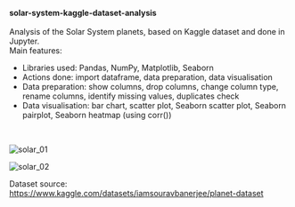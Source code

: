 **solar-system-kaggle-dataset-analysis**<br><br>
Analysis of the Solar System planets, based on Kaggle dataset and done in Jupyter.<br>
Main features:
<ul>
  <li>Libraries used: Pandas, NumPy, Matplotlib, Seaborn </li>
  <li>Actions done: import dataframe, data preparation, data visualisation</li>
  <li>Data preparation: show columns, drop columns, change column type, rename columns, identify missing values, duplicates check</li>
  <li>Data visualisation: bar chart, scatter plot, Seaborn scatter plot, Seaborn pairplot, Seaborn heatmap (using corr())</li>
</ul>
<br>

![solar_01](https://github.com/Anna-portfolio/Python-Data-Analysis/assets/75646880/18f2f202-a942-45b5-a080-93f72a5de1bf)


![solar_02](https://github.com/Anna-portfolio/Python-Data-Analysis/assets/75646880/57dd39c1-ea11-4454-88d7-07564ff3df59)



Dataset source: https://www.kaggle.com/datasets/iamsouravbanerjee/planet-dataset
